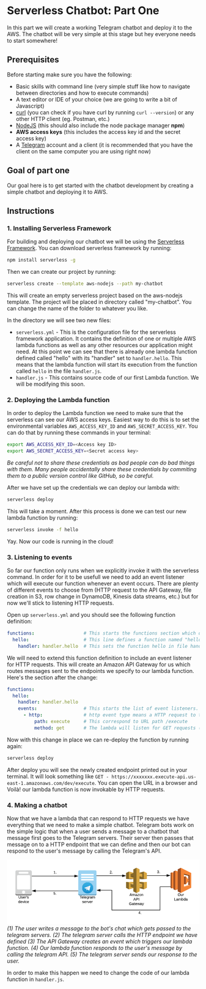 # Serverless Chatbot: Part One

In this part we will create a working Telegram chatbot and deploy it to the AWS. The chatbot will be very simple at
this stage but hey everyone needs to start somewhere!

## Prerequisites

Before starting make sure you have the following:

* Basic skills with command line (very simple stuff like how to navigate between directories and how to execute commands)
* A text editor or IDE of your choice (we are going to write a bit of Javascript)
* [curl]() (you can check if you have curl by running `curl --version`) or any other HTTP client (eg. Postman, etc.)
* [NodeJS](https://nodejs.org) (this should also include the node package manager **npm**)
* **AWS access keys** (this includes the access key id and the secret access key)
* A [Telegram](https://telegram.org/) account and a client (it is recommended that you have the client on the same computer you are using right now)


## Goal of part one

Our goal here is to get started with the chatbot development by creating a simple chatbot and deploying it to AWS.

## Instructions

### 1. Installing Serverless Framework

For building and deploying our chatbot we will be using the [Serverless Framework](https://serverless.com/). You can download serverless framework by running:

```bash
npm install serverless -g
```

Then we can create our project by running:

```bash
serverless create --template aws-nodejs --path my-chatbot
```

This will create an empty serverless project based on the aws-nodejs template. The project will be placed in directory
called "my-chatbot". You can change the name of the folder to whatever you like.

In the directory we will see two new files:

* `serverless.yml` - This is the configuration file for the serverless framework application. It contains the definition of one or multiple
    AWS lambda functions as well as any other resources our application might need. At this point we can see that there is already one lambda function
    defined called "hello" with its "handler" set to `handler.hello`. This means that the lambda function will start its execution from the function
    called `hello` in the file `handler.js`.
* `handler.js` - This contains source code of our first Lambda function. We will be modifying this soon.

### 2. Deploying the Lambda function

In order to deploy the Lambda function we need to make sure that the serverless can see our AWS access keys. Easiest way
to do this is to set the environmental variables `AWS_ACCESS_KEY_ID` and `AWS_SECRET_ACCESS_KEY`. You can do that by running
these commands in your terminal:

```bash
export AWS_ACCESS_KEY_ID=<Access key ID>
export AWS_SECRET_ACCESS_KEY=<Secret access key>
```

*Be careful not to share these credentials as bad people can do bad things with them. Many people accidentally share these
credentials by commiting them to a public version control like GitHub, so be careful.*

After we have set up the credentials we can deploy our lambda with:

```bash
serverless deploy
```

This will take a moment. After this process is done we can test our new lambda function by running:

```bash
serverless invoke -f hello
```

Yay. Now our code is running in the cloud!

### 3. Listening to events

So far our function only runs when we explicitly invoke it with the serverless command. In order for it to be usefull we
need to add an event listener which will execute our function whenever an event occurs. There are plenty of different events
to choose from (HTTP request to the API Gateway, file creation in S3, row change in DynamoDB, Kinesis data streams, etc.) but
for now we'll stick to listening HTTP requests.

Open up `serverless.yml` and you should see the following function definition:

```yaml
functions:                  # This starts the functions section which defines all lambda functions in our application
  hello:                    # This line defines a function named "hello"
    handler: handler.hello  # This sets the function hello in file handler.js as the entrypoint of the lambda function
```

We will need to extend this function definition to include an event listener for HTTP requests. This will create an Amazon
API Gateway for us which routes messages sent to the endpoints we specify to our lambda function. Here's the section after the change:

```yaml
functions:
  hello:
    handler: handler.hello
    events:                 # This starts the list of event listeners. A single lambda can listen to multiple different event sources
      - http:               # http event type means a HTTP request to the amazon API Gateway
          path: execute     # This correspond to URL path /execute
          method: get       # The lambda will listen for GET requests (other possible values: post, put, delete, etc.)
```

Now with this change in place we can re-deploy the function by running again:

```bash
serverless deploy
```

After deploy you will see the newly created endpoint printed out in your terminal. It will look something like
`GET - https://xxxxxxx.execute-api.us-east-1.amazonaws.com/dev/execute`. You can open the URL in a browser and Voilà!
our lambda function is now invokable by HTTP requests.

### 4. Making a chatbot

Now that we have a lambda that can respond to HTTP requests we have everything that we need to make a simple chatbot.
Telegram bots work on the simple logic that when a user sends a message to a chatbot that message first goes to the
Telegram servers. Their server then passes that message on to a HTTP endpoint that we can define and then our bot can
respond to the user's message by calling the Telegram's API.

![Architecture of a simple Telegram chatbot](docs/images/simple_bot_architecture.png)
*(1) The user writes a message to the bot's chat which gets passed to the telegram servers. (2) The telegram server calls the HTTP endpoint we have defined
(3) The API Gateway creates an event which triggers our lambda function. (4) Our lambda function responds to the user's message by calling the telegram API.
(5) The telegram server sends our response to the user.*

In order to make this happen we need to change the code of our lambda function in `handler.js`.
